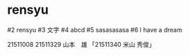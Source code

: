 # rensyu
#2 rensyu
#3 文字
#4 abcd
#5 sasasasasa
#6 I have a dream



21511008
21511329 山本　雄
「21511340 米山 秀俊」

